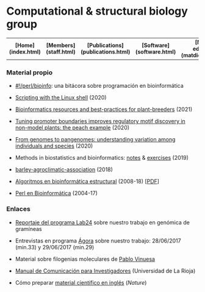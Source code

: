 
# Computational & structural biology group


<table align="center" width=100%>
  <tr>
    <td align="center"><b>[Home](index.html)</b></td>
    <td align="center"><b>[Members](staff.html)</b></td>
    <td align="center"><b>[Publications](publications.html)</b></td>
    <td align="center"><b>[Software](software.html)</b></td>
    <td align="center"><b>[Material educativo](matdidactico.html)</b></td>
    <td align="center"><a href="http://bioinfoperl.blogspot.com"><b>Blog</b></a></td>
    <td align="center"><a href="http://www.eead.csic.es"><img src="pics/logoEEAD.jpeg"></a></td>
  </tr>
</table>


### Material propio

* [#!/perl/bioinfo](http://bioinfoperl.blogspot.com/): una bitácora sobre programación en bioinformática 

* [Scripting with the Linux shell](https://github.com/eead-csic-compbio/scripting_linux_shell) (2020)

* [Bioinformatics resources and best-practices for plant-breeders](https://eead-csic-compbio.github.io/bioinformatics/) (2021)

* [Tuning promoter boundaries improves regulatory motif discovery in non-model plants: the peach example](https://eead-csic-compbio.github.io/coexpression_motif_discovery/peach/Tutorial.html) (2020)

* [From genomes to pangenomes: understanding variation among individuals and species](http://eead-csic-compbio.github.io/get_homologues/tutorial/pangenome_tutorial.html) (2020)

* Methods in biostatistics and bioinformatics: [notes](https://github.com/eead-csic-compbio/biostats_bioinfo) & [exercises](https://github.com/eead-csic-compbio/methods_biostats_bioinfo) (2019)

* [barley-agroclimatic-association](https://eead-csic-compbio.github.io/barley-agroclimatic-association) (2018)

* [Algoritmos en bioinformática estructural](http://eead-csic-compbio.github.io/bioinformatica_estructural)
(2008-18) [[PDF](http://digital.csic.es/handle/10261/21892)]

* [Perl en Bioinformática](https://eead-csic-compbio.github.io/perl_bioinformatica/) (2004-17)
    
<!--[Alineamiento de secuencias, estructura secundaria, desorden y filogenias de
proteínas](http://www.eead.csic.es/compbio/material/alineafilog/) (2018)
[![](./pics/diskette.png)](http://digital.csic.es/handle/10261/117608) -->
<!--[Curso sobre modelado comparativo de proteínas](http://www.eead.csic.es/compbio/material/modelado_comparativo)
(2004-2013)
[![](./pics/diskette.png)](http://digital.csic.es/handle/10261/59335) -->
<!--[Computational analysis of regulatory
proteins](http://www.eead.csic.es/compbio/material/regulatory_proteins)
(2013) -->
<!--[Programación en clusters
Rocks](http://www.eead.csic.es/compbio/material/programacion_rocks)
(2007-11)
[Taller de (bio)Perl](http://www.eead.csic.es/compbio/material/bioperl/)
(2010)
[![](./pics/diskette.png)](http://digital.csic.es/handle/10261/19918)
[Paseo por la
bioinformática](http://www.eead.csic.es/compbio/material/paseo_bioinfo)
([Escuela Nacional Preparatoria](http://dgenp.unam.mx)/UNAM 2007)
[La filosofía *open source* en la
bioinformática](http://www.aragoninvestiga.org/La-filosofia-open-source-en-la-bioinformatica/)
(2009) -->

### Enlaces

* [Reportaje del programa Lab24](http://rtve.es/v/4467805?t=09m16s) sobre
nuestro trabajo en genómica de gramíneas 

* Entrevistas en programa [Ágora](https://www.cartv.es/aragonradio/programas/agora/podcast) sobre
nuestro trabajo: 28/06/2017 (min.33) y 29/06/2017 (min.29) 

* Material sobre filogenias moleculares de [Pablo Vinuesa](https://www.ccg.unam.mx/~vinuesa/Phylogeny_tutorials_PV.html)

<!--* Cómo llegar a [dedicarse a la ciencia](./papers/ComoSerCientifico2007.pdf) (de Fernando Valladares) -->

* [Manual de Comunicación para Investigadores](http://comunicaciencia.unirioja.es) (Universidad de La
Rioja)

* Cómo preparar [material científico en inglés](http://www.nature.com/scitable/ebooks/english-communication-for-scientists-14053993/contents)
(*Nature*)
